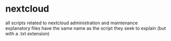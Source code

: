 # nextcloud
all scripts related to nextcloud administration and maintenance<br>
explanatory files have the same name as the script they seek to explain (but with a .txt extension)
